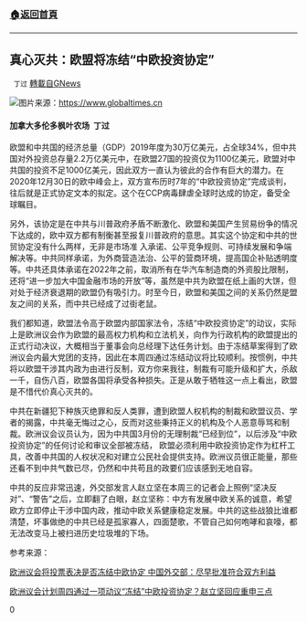 ###  [:house:返回首頁](https://github.com/ourhimalayas/txt)
---

## 真心灭共：欧盟将冻结“中欧投资协定”
` 丁过` [轉載自GNews](https://gnews.org/zh-hans/1257460/)

![]()![](https://gnews-media-offload.s3.amazonaws.com/wp-content/uploads/2021/05/19150103/c5d3584a-0c4b-44f1-8b25-5756817b643d.jpeg)图片来源：https://www.globaltimes.cn
#### 加拿大多伦多枫叶农场  丁过

欧盟和中共国的经济总量（GDP）2019年度为30万亿美元，占全球34%，但中共国对外投资总存量2.2万亿美元中，在欧盟27国的投资仅为1100亿美元，欧盟对中共国的投资不足1000亿美元，因此双方一直认为彼此的合作有巨大的潜力。在2020年12月30日的欧中峰会上，双方宣布历时7年的“中欧投资协定”完成谈判，往后就是正式协定文本的拟定。这个在CCP病毒肆虐全球时达成的协定，备受全球瞩目。

另外，该协定是在中共与川普政府矛盾不断激化、欧盟和美国产生贸易纷争的情况下达成的，欧中双方都有制衡甚至报复川普政府的意思。其实这个协定和中共的世贸协定没有什么两样，无非是市场准 入承诺、公平竞争规则、可持续发展和争端解决等。中共同样承诺，为外商营造法治、公平的营商环境，提高国企补贴透明度等。中共还具体承诺在2022年之前，取消所有在华汽车制造商的外资股比限制，还将“进一步加大中国金融市场的开放”等，虽然是中共为欧盟在纸上画的大饼，但对处于经济衰退期的欧盟仍有吸引力。时至今日，欧盟和美国之间的关系仍然是盟友之间的关系，而中共已经成了过街老鼠。

我们都知道，欧盟法令高于欧盟内部国家法令，冻结“中欧投资协定”的动议，实际上是欧洲议会作为欧盟的最高权力机构和立法机关，向作为行政机构的欧盟提出的正式行动决议，大概相当于董事会向总经理下达任务计划。由于冻结草案得到了欧洲议会内最大党团的支持，因此在本周四通过冻结动议将比较顺利。按惯例，中共将以欧盟干涉其内政为由进行反制，双方你来我往，制裁有可能升级和扩大，杀敌一千，自伤八百，欧盟各国将承受各种损失。正是从敢于牺牲这一点上看出，欧盟是不惜代价真心灭共的。

中共在新疆犯下种族灭绝罪和反人类罪，遭到欧盟人权机构的制裁和欧盟议员、学者的揭露，中共毫无悔过之心，反而对这些秉持正义的机构及个人恶意辱骂和制裁。欧洲议会议员认为，因为中共国3月份的无理制裁“已经到位”，以后涉及“中欧投资协定”的任何讨论和审议全部被冻结， 欧盟必须利用中欧投资协定作为杠杆工具，改善中共国的人权状况和对建立公民社会提供支持。欧洲议员很正能量，那些还看不到中共气数已尽，仍然和中共苟且的政要们应该感到无地自容。

中共的反应非常迅速，外交部发言人赵立坚在本周三的记者会上照例“坚决反对”、“警告”之后，立即翻了白眼，赵立坚称：中方有发展中欧关系的诚意，希望欧方立即停止干涉中国内政，推动中欧关系健康稳定发展。中共的这些战狼比谁都清楚，坏事做绝的中共已经是孤家寡人，四面楚歌，不管自己如何咆哮和哀嚎，都无法改变马上被扫进历史垃圾堆的下场。

参考来源：

[欧洲议会将投票表决是否冻结中欧协定 中国外交部：尽早批准符合双方利益](https://cn.reuters.com/article/china-eu-parliament-cai-0519-idCNKCS2D00Y5)

[欧洲议会计划周四通过一项动议“冻结”中欧投资协定？赵立坚回应重申三点](https://world.huanqiu.com/article/43BcdlTdnEV)

0
